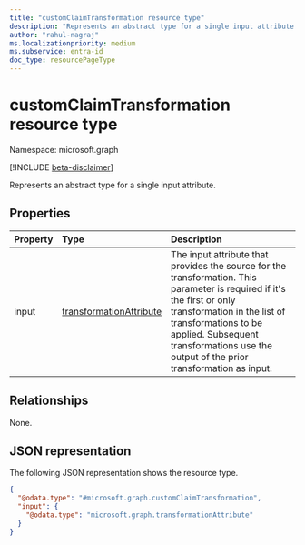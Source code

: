 ```yaml
---
title: "customClaimTransformation resource type"
description: "Represents an abstract type for a single input attribute."
author: "rahul-nagraj"
ms.localizationpriority: medium
ms.subservice: entra-id
doc_type: resourcePageType
---
```


# customClaimTransformation resource type

Namespace: microsoft.graph

[!INCLUDE [beta-disclaimer](../../includes/beta-disclaimer.md)]

Represents an abstract type for a single input attribute.

## Properties
|Property|Type|Description|
|:---|:---|:---|
|input|[transformationAttribute](../resources/transformationattribute.md)|The input attribute that provides the source for the transformation. This parameter is required if it's the first or only transformation in the list of transformations to be applied. Subsequent transformations use the output of the prior transformation as input.|

## Relationships
None.

## JSON representation
The following JSON representation shows the resource type.
<!-- {
  "blockType": "resource",
  "@odata.type": "microsoft.graph.customClaimTransformation"
}
-->
``` json
{
  "@odata.type": "#microsoft.graph.customClaimTransformation",
  "input": {
    "@odata.type": "microsoft.graph.transformationAttribute"
  }
}
```
